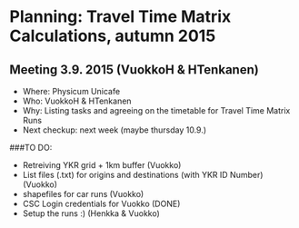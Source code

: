 # Planning: Travel Time Matrix Calculations, autumn 2015

## Meeting 3.9. 2015 (VuokkoH & HTenkanen)

- Where: Physicum Unicafe
- Who: VuokkoH & HTenkanen
- Why: Listing tasks and agreeing on the timetable for Travel Time Matrix Runs
- Next checkup: next week (maybe thursday 10.9.)


###TO DO:

- Retreiving YKR grid + 1km buffer (Vuokko)
- List files (.txt) for origins and destinations (with YKR ID Number) (Vuokko)
- shapefiles for car runs (Vuokko)
- CSC Login credentials for Vuokko (DONE)
- Setup the runs :) (Henkka & Vuokko)


